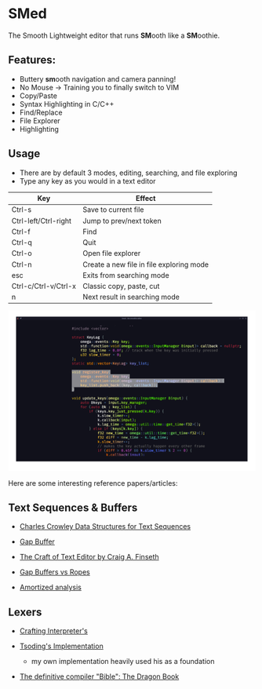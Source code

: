 # SMed

The Smooth Lightweight editor that runs **SM**ooth like a **SM**oothie.

## Features:

- Buttery **sm**ooth navigation and camera panning!
- No Mouse -> Training you to finally switch to VIM
- Copy/Paste
- Syntax Highlighting in C/C++
- Find/Replace
- File Explorer
- Highlighting

## Usage

- There are by default 3 modes, editing, searching, and file exploring
- Type any key as you would in a text editor

| Key                  | Effect                                   |
| -------------------- | ---------------------------------------- |
| Ctrl-s               | Save to current file                     |
| Ctrl-left/Ctrl-right | Jump to prev/next token                  |
| Ctrl-f               | Find                                     |
| Ctrl-q               | Quit                                     |
| Ctrl-o               | Open file explorer                       |
| Ctrl-n               | Create a new file in file exploring mode |
| esc                  | Exits from searching mode                |
| Ctrl-c/Ctrl-v/Ctrl-x | Classic copy, paste, cut                 |
| n                    | Next result in searching mode            |

![World Screenshot](res/Screenshot.png)

Here are some interesting reference papers/articles:

## Text Sequences & Buffers

- [Charles Crowley Data Structures for Text Sequences](https://www.cs.unm.edu/~crowley/papers/sds.pdf)

- [Gap Buffer](https://en.wikipedia.org/wiki/Gap_buffer)

- [The Craft of Text Editor by Craig A. Finseth](https://www.finseth.com/craft/index.html)

- [Gap Buffers vs Ropes](https://coredumped.dev/2023/08/09/text-showdown-gap-buffers-vs-ropes/)

- [Amortized analysis](https://en.wikipedia.org/wiki/Amortized_analysis)

## Lexers

- [Crafting Interpreter's](https://craftinginterpreters.com/contents.html)

- [Tsoding's Implementation](https://www.youtube.com/watch?v=AqyZztKlSGQ&list=PLpM-Dvs8t0VZVshbPeHPculzFFBdQWIFu&index=15&pp=iAQB)

  - my own implementation heavily used his as a foundation

- [The definitive compiler "Bible": The Dragon Book](https://en.wikipedia.org/wiki/Compilers:_Principles,_Techniques,_and_Tools)
